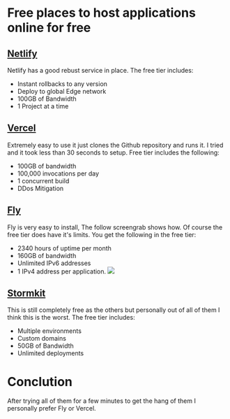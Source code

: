 # Free places to host applications online for free
## [Netlify](https://netlify.com)
Netlify has a good rebust service in place.
The free tier includes:
* Instant rollbacks to any version
* Deploy to global Edge network
* 100GB of Bandwidth
* 1 Project at a time
## [Vercel](https://vercel.com)
Extremely easy to use it just clones the Github repository and runs it. I tried and it took less than 30 seconds to setup.
Free tier includes the following:
* 100GB of bandwidth
* 100,000 invocations per day
* 1 concurrent build
* DDos Mitigation

## [Fly](https://fly.io)
Fly is very easy to install, The follow screengrab shows how. 
Of course the free tier does have it's limits. You get the following in the free tier:
* 2340 hours of uptime per month 
* 160GB of bandwidth
* Unlimited IPv6 addresses
* 1 IPv4 address per application.
![](https://gcdn.pbrd.co/images/oWJl3pPSSUly.png)


## [Stormkit](https://stormkit.io)
This is still completely free as the others but personally out of all of them I think this is the worst.
The free tier includes:
* Multiple environments
* Custom domains
* 50GB of Bandwidth
* Unlimited deployments



# Conclution
After trying all of them for a few minutes to get the hang of them I personally prefer Fly or Vercel.

